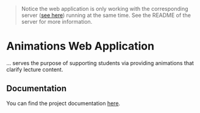 > Notice the web application is only working with the corresponding server ([see here](https://github.com/teaching-networks/animation-server)) running at the same time. See the README of the server for more information.

# Animations Web Application
... serves the purpose of supporting students via providing animations that clarify lecture content.

## Documentation

You can find the project documentation [here](docs/guide/GUIDE.md).
